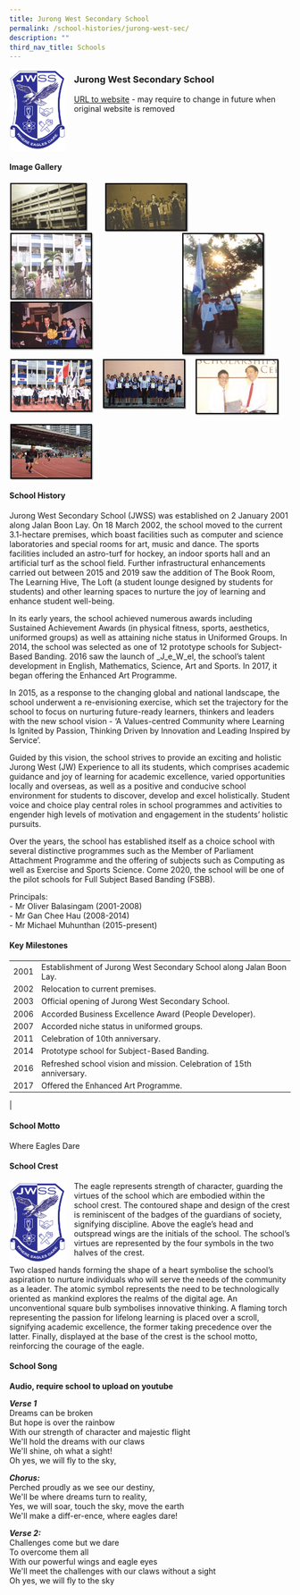 ```yaml
---
title: Jurong West Secondary School
permalink: /school-histories/jurong-west-sec/
description: ""
third_nav_title: Schools
---
```

<img src="/images/jurongwestsec1.png" style="width:20%;margin-right:15px;" align = "left">

### **Jurong West Secondary School**
[URL to website](https://jurongwestsec.moe.edu.sg/) - may require to change in future when original website is removed

<br clear="left">

#### **Image Gallery**

<p><a href="https://staging.d1yxymztqoj7qn.amplifyapp.com/images/jurongwestsec2.jpg">  
<img src="/images/jurongwestsec2.jpg" style="width:28%;margin-right:29px;" align = "left">
</a></p>

<p><a href="https://staging.d1yxymztqoj7qn.amplifyapp.com/images/jurongwestsec3.jpg">  
<img src="/images/jurongwestsec3.jpg" style="width:30%;margin-right:15px;" align = "left">
</a></p>

<p><a href="https://staging.d1yxymztqoj7qn.amplifyapp.com/images/jurongwestsec4.jpg">  
<img src="/images/jurongwestsec4.jpg" style="width:30%;margin-right:45px;" align = "right">
</a></p>

<p><a href="https://staging.d1yxymztqoj7qn.amplifyapp.com/images/jurongwestsec5.jpg">  
<img src="/images/jurongwestsec5.jpg" style="width:30%;margin-right:15px;" align = "left">
</a></p>

<p><a href="https://staging.d1yxymztqoj7qn.amplifyapp.com/images/jurongwestsec6.jpg">  
<img src="/images/jurongwestsec6.jpg" style="width:30%;margin-right:15px;" align = "left">
</a></p>

<br clear="left">

<p><a href="https://staging.d1yxymztqoj7qn.amplifyapp.com/images/jurongwestsec7.jpg">  
<img src="/images/jurongwestsec7.jpg" style="width:30%;margin-right:15px;" align = "left">
</a></p>

<p><a href="https://staging.d1yxymztqoj7qn.amplifyapp.com/images/jurongwestsec8.jpg">  
<img src="/images/jurongwestsec8.jpg" style="width:30%;margin-right:15px;" align = "left">
</a></p>

<p><a href="https://staging.d1yxymztqoj7qn.amplifyapp.com/images/jurongwestsec9.jpg">  
<img src="/images/jurongwestsec9.jpg" style="width:30%;margin-right:15px;" align = "left">
</a></p>

<br clear="left">

<p><a href="https://staging.d1yxymztqoj7qn.amplifyapp.com/images/jurongwestsec10.jpg">  
<img src="/images/jurongwestsec10.jpg" style="width:30%;margin-right:15px;" align = "left">
</a></p>

<br clear="left">

#### **School History**
Jurong West Secondary School (JWSS) was established on 2 January 2001 along Jalan Boon Lay. On 18 March 2002, the school moved to the current 3.1-hectare premises, which boast facilities such as computer and science laboratories and special rooms for art, music and dance. The sports facilities included an astro-turf for hockey, an indoor sports hall and an artificial turf as the school field. Further infrastructural enhancements carried out between 2015 and 2019 saw the addition of The Book Room, The Learning Hive, The Loft (a student lounge designed by students for students) and other learning spaces to nurture the joy of learning and enhance student well-being.

In its early years, the school achieved numerous awards including Sustained Achievement Awards (in physical fitness, sports, aesthetics, uniformed groups) as well as attaining niche status in Uniformed Groups. In 2014, the school was selected as one of 12 prototype schools for Subject-Based Banding. 2016 saw the launch of _J_e_W_el, the school’s talent development in English, Mathematics, Science, Art and Sports. In 2017, it began offering the Enhanced Art Programme.

In 2015, as a response to the changing global and national landscape, the school underwent a re-envisioning exercise, which set the trajectory for the school to focus on nurturing future-ready learners, thinkers and leaders with the new school vision - ‘A Values-centred Community where Learning Is Ignited by Passion, Thinking Driven by Innovation and Leading Inspired by Service’.

Guided by this vision, the school strives to provide an exciting and holistic Jurong West (JW) Experience to all its students, which comprises academic guidance and joy of learning for academic excellence, varied opportunities locally and overseas, as well as a positive and conducive school environment for students to discover, develop and excel holistically. Student voice and choice play central roles in school programmes and activities to engender high levels of motivation and engagement in the students’ holistic pursuits.

Over the years, the school has established itself as a choice school with several distinctive programmes such as the Member of Parliament Attachment Programme and the offering of subjects such as Computing as well as Exercise and Sports Science. Come 2020, the school will be one of the pilot schools for Full Subject Based Banding (FSBB).

Principals:<br>
\- Mr Oliver Balasingam (2001-2008) <br>
\- Mr Gan Chee Hau (2008-2014) <br>
\- Mr Michael Muhunthan (2015-present)

#### **Key Milestones**

|  |  |
|:---:|---|
| 2001 | Establishment of Jurong West Secondary School along Jalan Boon Lay. |
| 2002 | Relocation to current premises. |
| 2003 | Official opening of Jurong West Secondary School. |
| 2006 | Accorded Business Excellence Award (People Developer). |
| 2007 | Accorded niche status in uniformed groups. |
| 2011 | Celebration of 10th anniversary. |
| 2014 | Prototype school for Subject-Based Banding. |
| 2016 | Refreshed school vision and mission. Celebration of 15th anniversary. |
| 2017 | Offered the Enhanced Art Programme. |
|

#### **School Motto**
Where Eagles Dare

#### **School Crest**
<img src="/images/jurongwestsec1.png" style="width:20%;margin-right:15px;" align = "left">

The eagle represents strength of character, guarding the virtues of the school which are embodied within the school crest. The contoured shape and design of the crest is reminiscent of the badges of the guardians of society, signifying discipline. Above the eagle’s head and outspread wings are the initials of the school. The school’s virtues are represented by the four symbols in the two halves of the crest.

Two clasped hands forming the shape of a heart symbolise the school’s aspiration to nurture individuals who will serve the needs of the community as a leader. The atomic symbol represents the need to be technologically oriented as mankind explores the realms of the digital age. An unconventional square bulb symbolises innovative thinking. A flaming torch representing the passion for lifelong learning is placed over a scroll, signifying academic excellence, the former taking precedence over the latter. Finally, displayed at the base of the crest is the school motto, reinforcing the courage of the eagle.

#### **School Song**
**Audio, require school to upload on youtube**

**_Verse 1_**<br>
Dreams can be broken<br>
But hope is over the rainbow<br>
With our strength of character and majestic flight  
We'll hold the dreams with our claws<br>
We'll shine, oh what a sight!<br>
Oh yes, we will fly to the sky,

_**Chorus:**_<br>
Perched proudly as we see our destiny,<br>
We'll be where dreams turn to reality,<br>
Yes, we will soar, touch the sky, move the earth<br>
We'll make a diff-er-ence, where eagles dare!

**_Verse 2:_**<br>
Challenges come but we dare<br>
To overcome them all<br>
With our powerful wings and eagle eyes<br>
We'll meet the challenges with our claws without a sight<br>
Oh yes, we will fly to the sky